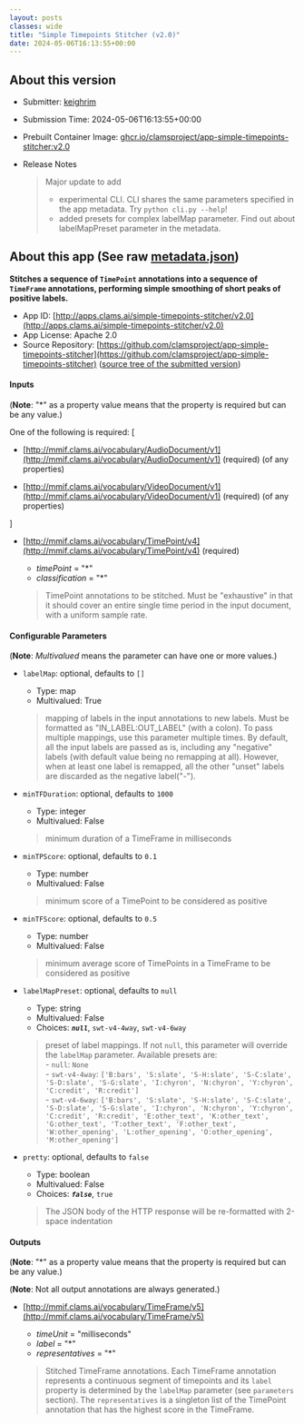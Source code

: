 ```yaml
---
layout: posts
classes: wide
title: "Simple Timepoints Stitcher (v2.0)"
date: 2024-05-06T16:13:55+00:00
---
```

## About this version

- Submitter: [keighrim](https://github.com/keighrim)
- Submission Time: 2024-05-06T16:13:55+00:00
- Prebuilt Container Image: [ghcr.io/clamsproject/app-simple-timepoints-stitcher:v2.0](https://github.com/clamsproject/app-simple-timepoints-stitcher/pkgs/container/app-simple-timepoints-stitcher/v2.0)
- Release Notes

    > Major update to add  
    > - experimental CLI. CLI shares the same parameters specified in the app metadata. Try `python cli.py --help`!  
    > - added presets for complex labelMap parameter. Find out about labelMapPreset parameter in the metadata.

## About this app (See raw [metadata.json](metadata.json))

**Stitches a sequence of `TimePoint` annotations into a sequence of `TimeFrame` annotations, performing simple smoothing of short peaks of positive labels.**

- App ID: [http://apps.clams.ai/simple-timepoints-stitcher/v2.0](http://apps.clams.ai/simple-timepoints-stitcher/v2.0)
- App License: Apache 2.0
- Source Repository: [https://github.com/clamsproject/app-simple-timepoints-stitcher](https://github.com/clamsproject/app-simple-timepoints-stitcher) ([source tree of the submitted version](https://github.com/clamsproject/app-simple-timepoints-stitcher/tree/v2.0))


#### Inputs
(**Note**: "*" as a property value means that the property is required but can be any value.)

One of the following is required: [
- [http://mmif.clams.ai/vocabulary/AudioDocument/v1](http://mmif.clams.ai/vocabulary/AudioDocument/v1) (required)
(of any properties)

- [http://mmif.clams.ai/vocabulary/VideoDocument/v1](http://mmif.clams.ai/vocabulary/VideoDocument/v1) (required)
(of any properties)



]
- [http://mmif.clams.ai/vocabulary/TimePoint/v4](http://mmif.clams.ai/vocabulary/TimePoint/v4) (required)
    - _timePoint_ = "*"
    - _classification_ = "*"

    > TimePoint annotations to be stitched. Must be "exhaustive" in that it should cover an entire single time period in the input document, with a uniform sample rate.


#### Configurable Parameters
(**Note**: _Multivalued_ means the parameter can have one or more values.)

- `labelMap`: optional, defaults to `[]`

    - Type: map
    - Multivalued: True


    > mapping of labels in the input annotations to new labels. Must be formatted as "IN_LABEL:OUT_LABEL" (with a colon). To pass multiple mappings, use this parameter multiple times. By default, all the input labels are passed as is, including any "negative" labels (with default value being no remapping at all). However, when at least one label is remapped, all the other "unset" labels are discarded as the negative label("-").
- `minTFDuration`: optional, defaults to `1000`

    - Type: integer
    - Multivalued: False


    > minimum duration of a TimeFrame in milliseconds
- `minTPScore`: optional, defaults to `0.1`

    - Type: number
    - Multivalued: False


    > minimum score of a TimePoint to be considered as positive
- `minTFScore`: optional, defaults to `0.5`

    - Type: number
    - Multivalued: False


    > minimum average score of TimePoints in a TimeFrame to be considered as positive
- `labelMapPreset`: optional, defaults to `null`

    - Type: string
    - Multivalued: False
    - Choices: **_`null`_**, `swt-v4-4way`, `swt-v4-6way`


    > preset of label mappings. If not `null`, this parameter will override the `labelMap` parameter. Available presets are:<br/>- `null`: `None`<br/>- `swt-v4-4way`: `['B:bars', 'S:slate', 'S-H:slate', 'S-C:slate', 'S-D:slate', 'S-G:slate', 'I:chyron', 'N:chyron', 'Y:chyron', 'C:credit', 'R:credit']`<br/>- `swt-v4-6way`: `['B:bars', 'S:slate', 'S-H:slate', 'S-C:slate', 'S-D:slate', 'S-G:slate', 'I:chyron', 'N:chyron', 'Y:chyron', 'C:credit', 'R:credit', 'E:other_text', 'K:other_text', 'G:other_text', 'T:other_text', 'F:other_text', 'W:other_opening', 'L:other_opening', 'O:other_opening', 'M:other_opening']`
- `pretty`: optional, defaults to `false`

    - Type: boolean
    - Multivalued: False
    - Choices: **_`false`_**, `true`


    > The JSON body of the HTTP response will be re-formatted with 2-space indentation


#### Outputs
(**Note**: "*" as a property value means that the property is required but can be any value.)

(**Note**: Not all output annotations are always generated.)

- [http://mmif.clams.ai/vocabulary/TimeFrame/v5](http://mmif.clams.ai/vocabulary/TimeFrame/v5)
    - _timeUnit_ = "milliseconds"
    - _label_ = "*"
    - _representatives_ = "*"

    > Stitched TimeFrame annotations. Each TimeFrame annotation represents a continuous segment of timepoints and its `label` property is determined by the `labelMap` parameter (see `parameters` section). The `representatives` is a singleton list of the TimePoint annotation that has the highest score in the TimeFrame.
